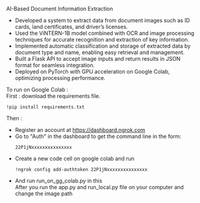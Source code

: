 AI-Based Document Information Extraction
  - Developed a system to extract data from document images such as ID cards, land certificates, and driver’s licenses.<br>
  - Used the ViNTERN-1B model combined with OCR and image processing techniques for accurate recognition and extraction of key information.<br>
  - Implemented automatic classification and storage of extracted data by document type and name, enabling easy retrieval and management.<br>
  - Built a Flask API to accept image inputs and return results in JSON format for seamless integration.<br>
  - Deployed on PyTorch with GPU acceleration on Google Colab, optimizing processing performance.<br>

To run on Google Colab :<br>
First : download the requirements file. <br>
```
!pip install requirements.txt 
```
Then :<br>
  - Register an account at https://dashboard.ngrok.com<br>
  - Go to "Auth" in the dashboard to get the command line in the form:<br>
    ```
    22P1jNxxxxxxxxxxxxxxx
    ```
  - Create a new code cell on google colab and run<br>
    ```
    !ngrok config add-authtoken 22P1jNxxxxxxxxxxxxxxx
    ```
  - And run run_on_gg_colab.py in this<br>
After you run the app.py and run_local.py file on your computer and change the image path<br>
